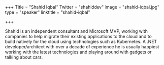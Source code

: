 +++
Title = "Shahid Iqbal"
Twitter = "shahiddev"
image = "shahid-iqbal.jpg"
type = "speaker"
linktitle = "shahid-iqbal"

+++

Shahid is an independent consultant and Microsoft MVP, working with companies to help migrate their existing applications to the cloud and to build natively for the cloud using technologies such as Kubernetes. A .NET developer/architect with over a decade of experience he is usually happiest working with the latest technologies and playing around with gadgets or talking about cars.
